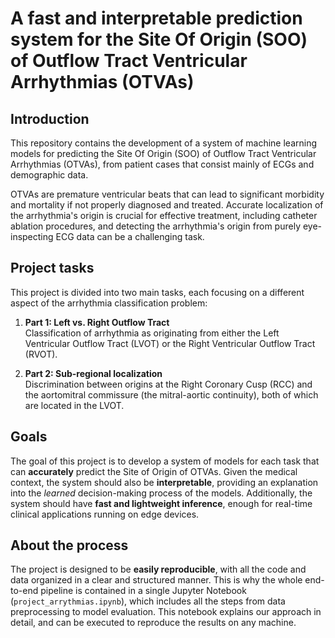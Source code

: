 # A fast and interpretable prediction system for the Site Of Origin (SOO) of Outflow Tract Ventricular Arrhythmias (OTVAs)

## Introduction

This repository contains the development of a system of machine learning models for predicting the Site Of Origin (SOO) of Outflow Tract Ventricular Arrhythmias (OTVAs), from patient cases that consist mainly of ECGs and demographic data.

OTVAs are premature ventricular beats that can lead to significant morbidity and mortality if not properly diagnosed and treated. Accurate localization of the arrhythmia's origin is crucial for effective treatment, including catheter ablation procedures, and detecting the arrhythmia's origin from purely eye-inspecting ECG data can be a challenging task.

## Project tasks

This project is divided into two main tasks, each focusing on a different aspect of the arrhythmia classification problem:

1. **Part 1: Left vs. Right Outflow Tract**  
   Classification of arrhythmia as originating from either the Left Ventricular Outflow Tract (LVOT) or the Right Ventricular Outflow Tract (RVOT).

2. **Part 2: Sub-regional localization**  
   Discrimination between origins at the Right Coronary Cusp (RCC) and the aortomitral commissure (the mitral-aortic continuity), both of which are located in the LVOT.

## Goals

The goal of this project is to develop a system of models for each task that can **accurately** predict the Site of Origin of OTVAs. Given the medical context, the system should also be **interpretable**, providing an explanation into the *learned* decision-making process of the models. Additionally, the system should have **fast and lightweight inference**, enough for real-time clinical applications running on edge devices.

## About the process

The project is designed to be **easily reproducible**, with all the code and data organized in a clear and structured manner. This is why the whole end-to-end pipeline is contained in a single Jupyter Notebook (`project_arrythmias.ipynb`), which includes all the steps from data preprocessing to model evaluation. This notebook explains our approach in detail, and can be executed to reproduce the results on any machine.
